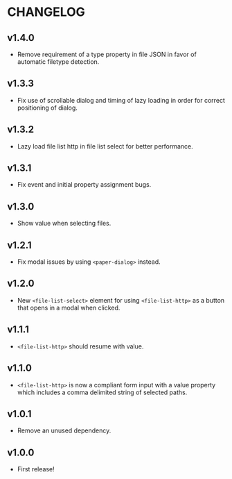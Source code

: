 # CHANGELOG

## v1.4.0
- Remove requirement of a type property in file JSON in favor of automatic filetype detection.

## v1.3.3
- Fix use of scrollable dialog and timing of lazy loading in order for correct positioning of dialog.

## v1.3.2
- Lazy load file list http in file list select for better performance.

## v1.3.1
- Fix event and initial property assignment bugs.

## v1.3.0
- Show value when selecting files.

## v1.2.1
- Fix modal issues by using `<paper-dialog>` instead.

## v1.2.0
- New `<file-list-select>` element for using `<file-list-http>` as a button that opens in a modal when clicked.

## v1.1.1
- `<file-list-http>` should resume with value.

## v1.1.0
- `<file-list-http>` is now a compliant form input with a value property which includes a comma delimited string of selected paths.

## v1.0.1
- Remove an unused dependency.

## v1.0.0
- First release!
